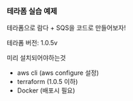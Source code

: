### 테라폼 실습 예제

테라폼으로 람다 + SQS을 코드로 만들어보자! 


테라폼 버전: 1.0.5v

미리 설치되어야하는것  
- aws cli (aws configure 설정)
- terraform (1.0.5 이하)
- Docker (배포시 필요)

